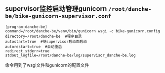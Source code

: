 <!--
 * @Author: 王荣
 * @Date: 2022-06-09 15:39:09
 * @LastEditors: 王荣
 * @LastEditTime: 2022-06-09 15:41:08
 * @Description: 填写简介
-->


## supervisor监控启动管理gunicorn    `/root/danche-be/bike-gunicorn-supervisor.conf`


```
[program:danche-be]
command=/root/danche-be/venv/bin/gunicorn wsgi -c bike-gunicorn.config
directory=/root/danche-be  #程序目录
autostart=true  #随supervisor启动而启动
autorestart=true  #自动重启
redirect_stderr=true
stdout_logfile=/root/danche-be/log/supervisor_danche-be.log
```

命令用到了wsgi文件和gunicorn的配置文件